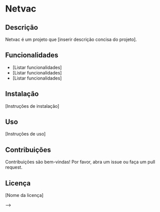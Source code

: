 # Netvac

## Descrição

Netvac é um projeto que [inserir descrição concisa do projeto].

## Funcionalidades

* [Listar funcionalidades]
* [Listar funcionalidades]
* [Listar funcionalidades]

## Instalação

[Instruções de instalação]

## Uso

[Instruções de uso]

## Contribuições

Contribuições são bem-vindas!  Por favor, abra um issue ou faça um pull request.

## Licença

[Nome da licença]


 -->